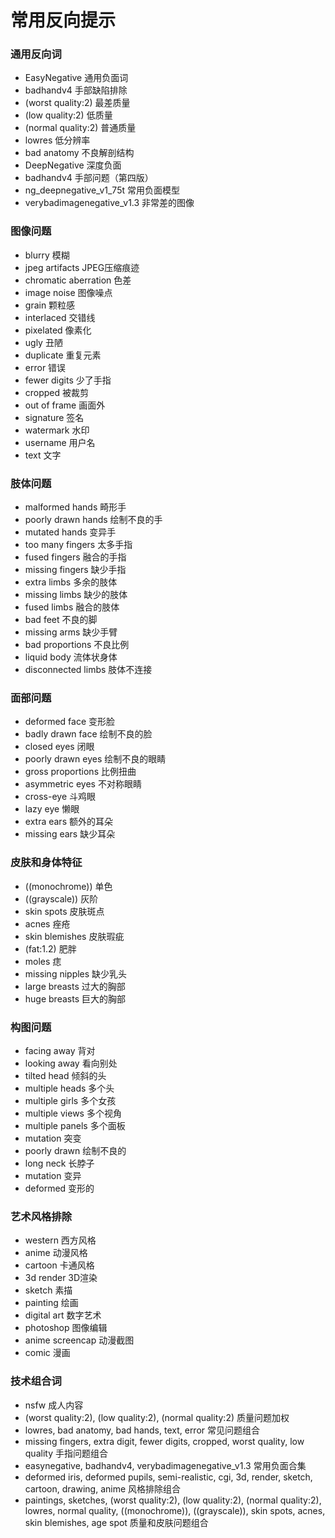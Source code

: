 # 常用反向提示

### 通用反向词
+ EasyNegative 通用负面词
+ badhandv4 手部缺陷排除
+ (worst quality:2) 最差质量
+ (low quality:2) 低质量
+ (normal quality:2) 普通质量
+ lowres 低分辨率
+ bad anatomy 不良解剖结构
+ DeepNegative 深度负面
+ badhandv4 手部问题（第四版）
+ ng_deepnegative_v1_75t 常用负面模型
+ verybadimagenegative_v1.3 非常差的图像

### 图像问题
+ blurry 模糊
+ jpeg artifacts JPEG压缩痕迹
+ chromatic aberration 色差
+ image noise 图像噪点
+ grain 颗粒感
+ interlaced 交错线
+ pixelated 像素化
+ ugly 丑陋
+ duplicate 重复元素
+ error 错误
+ fewer digits 少了手指
+ cropped 被裁剪
+ out of frame 画面外
+ signature 签名
+ watermark 水印
+ username 用户名
+ text 文字

### 肢体问题
+ malformed hands 畸形手
+ poorly drawn hands 绘制不良的手
+ mutated hands 变异手
+ too many fingers 太多手指
+ fused fingers 融合的手指
+ missing fingers 缺少手指
+ extra limbs 多余的肢体
+ missing limbs 缺少的肢体
+ fused limbs 融合的肢体
+ bad feet 不良的脚
+ missing arms 缺少手臂
+ bad proportions 不良比例
+ liquid body 流体状身体
+ disconnected limbs 肢体不连接

### 面部问题
+ deformed face 变形脸
+ badly drawn face 绘制不良的脸
+ closed eyes 闭眼
+ poorly drawn eyes 绘制不良的眼睛
+ gross proportions 比例扭曲
+ asymmetric eyes 不对称眼睛
+ cross-eye 斗鸡眼
+ lazy eye 懒眼
+ extra ears 额外的耳朵
+ missing ears 缺少耳朵

### 皮肤和身体特征
+ ((monochrome)) 单色
+ ((grayscale)) 灰阶
+ skin spots 皮肤斑点
+ acnes 痤疮
+ skin blemishes 皮肤瑕疵
+ (fat:1.2) 肥胖
+ moles 痣
+ missing nipples 缺少乳头
+ large breasts 过大的胸部
+ huge breasts 巨大的胸部

### 构图问题
+ facing away 背对
+ looking away 看向别处
+ tilted head 倾斜的头
+ multiple heads 多个头
+ multiple girls 多个女孩
+ multiple views 多个视角
+ multiple panels 多个面板
+ mutation 突变
+ poorly drawn 绘制不良的
+ long neck 长脖子
+ mutation 变异
+ deformed 变形的

### 艺术风格排除
+ western 西方风格
+ anime 动漫风格
+ cartoon 卡通风格
+ 3d render 3D渲染
+ sketch 素描
+ painting 绘画
+ digital art 数字艺术
+ photoshop 图像编辑
+ anime screencap 动漫截图
+ comic 漫画

### 技术组合词
+ nsfw 成人内容
+ (worst quality:2), (low quality:2), (normal quality:2) 质量问题加权
+ lowres, bad anatomy, bad hands, text, error 常见问题组合
+ missing fingers, extra digit, fewer digits, cropped, worst quality, low quality 手指问题组合
+ easynegative, badhandv4, verybadimagenegative_v1.3 常用负面合集
+ deformed iris, deformed pupils, semi-realistic, cgi, 3d, render, sketch, cartoon, drawing, anime 风格排除组合
+ paintings, sketches, (worst quality:2), (low quality:2), (normal quality:2), lowres, normal quality, ((monochrome)), ((grayscale)), skin spots, acnes, skin blemishes, age spot 质量和皮肤问题组合 